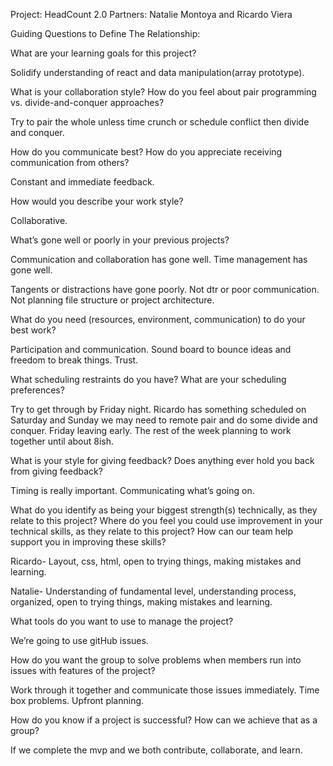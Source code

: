 Project: HeadCount 2.0
Partners: Natalie Montoya and Ricardo Viera

Guiding Questions to Define The Relationship:

What are your learning goals for this project? 

Solidify understanding of react and data manipulation(array prototype). 

What is your collaboration style? How do you feel about pair programming vs. divide-and-conquer approaches?

Try to pair the whole unless time crunch or schedule conflict then divide and conquer.

How do you communicate best? How do you appreciate receiving communication from others?

Constant and immediate feedback.

How would you describe your work style?

Collaborative.

What’s gone well or poorly in your previous projects?

Communication and collaboration has gone well. Time management has gone well.

Tangents or distractions have gone poorly. Not dtr or poor communication. Not planning file structure or project architecture.

What do you need (resources, environment, communication) to do your best work?

Participation and communication. Sound board to bounce ideas and freedom to break things. Trust.

What scheduling restraints do you have? What are your scheduling preferences?

Try to get through by Friday night. Ricardo has something scheduled on Saturday and Sunday we may need to remote pair and do some divide and conquer. Friday leaving early. The rest of the week planning to work together until about 8ish.  

What is your style for giving feedback? Does anything ever hold you back from giving feedback?

Timing is really important. Communicating what’s going on.  

What do you identify as being your biggest strength(s) technically, as they relate to this project? Where do you feel you could use improvement in your technical skills, as they relate to this project? How can our team help support you in improving these skills?

Ricardo- Layout, css, html, open to trying things, making mistakes and learning.

Natalie- Understanding of fundamental level, understanding process, organized, open to trying things, making mistakes and learning.

What tools do you want to use to manage the project?

We’re going to use gitHub issues.

How do you want the group to solve problems when members run into issues with features of the project?

Work through it together and communicate those issues immediately. Time box problems. Upfront planning.

How do you know if a project is successful? How can we achieve that as a group?

If we complete the mvp and we both contribute, collaborate, and learn.
